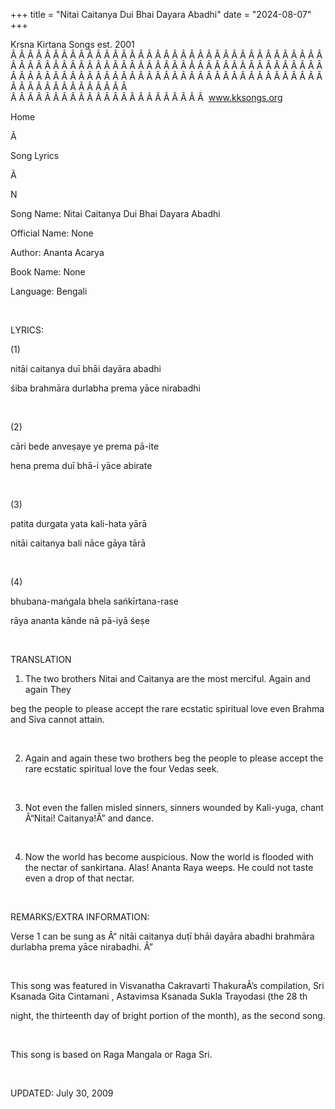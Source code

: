 +++ 
title = "Nitai Caitanya Dui Bhai Dayara Abadhi"
date = "2024-08-07"
+++

Krsna Kirtana 
Songs
 est. 2001
Â Â Â Â Â Â Â Â Â Â Â Â Â Â Â Â Â Â Â Â Â Â Â Â Â Â Â Â Â Â Â Â Â Â Â Â Â Â Â Â Â Â Â Â Â Â Â Â Â Â Â Â Â Â Â Â Â Â Â Â Â Â Â Â Â Â Â Â Â Â Â Â Â Â Â Â Â Â Â Â Â Â Â Â Â Â Â Â Â Â Â Â Â Â Â Â Â Â Â Â Â Â Â Â Â Â Â Â Â Â Â Â Â Â Â Â Â Â Â Â Â Â Â Â Â  
Â Â Â Â Â Â Â Â Â Â Â Â Â Â Â Â Â Â Â Â Â Â Â  
www.kksongs.org








Home


Ã 
 
Song Lyrics
 
Ã 
 
N


Song Name: Nitai Caitanya Dui Bhai Dayara Abadhi


Official Name: None


Author: 
Ananta Acarya


Book Name: None


Language: 
Bengali


 


LYRICS:


(1)


nitāi
 caitanya duī bhāi dayāra abadhi


śiba
 brahmāra durlabha prema yāce nirabadhi


 


(2)


cāri
 bede anveṣaye ye prema pā-ite


hena
 prema duī bhā-i yāce abirate


 


(3)


patita
 durgata yata kali-hata yārā


nitāi
 caitanya bali nāce gāya tārā


 


(4)


bhubana-mańgala
 bhela sańkīrtana-rase


rāya
 ananta kānde nā pā-iyā
śeṣe


 


TRANSLATION


1) The two brothers Nitai
and Caitanya are the most merciful. Again and again 
They

beg the people to please accept the rare ecstatic spiritual love even Brahma
and Siva cannot attain.


 


2) Again and again these
two brothers beg the people to please accept the rare ecstatic spiritual love
the four Vedas seek.


 


3) Not even the fallen
misled sinners, sinners wounded by Kali-yuga, chant Â“Nitai! Caitanya!Â” and
dance.


 


4) Now the world has become
auspicious. Now the world is flooded with the nectar of sankirtana. Alas!
Ananta Raya weeps. He could not taste even a drop of that nectar.


 


REMARKS/EXTRA INFORMATION:


Verse
1 can be sung as Â“
nitāi caitanya
duṭī bhāi dayāra abadhi brahmāra durlabha prema
yāce nirabadhi.
Â”


 


This song was
featured in Visvanatha Cakravarti ThakuraÂ’s compilation, 
Sri Ksanada Gita Cintamani
, Astavimsa Ksanada Sukla Trayodasi (the 28
th

night, the thirteenth day of bright portion of the month), as the second song.


 


This
song is based on Raga Mangala or Raga Sri.


 


UPDATED:
 July 30, 2009